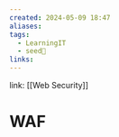 ```yaml
---
created: 2024-05-09 18:47
aliases: 
tags:
  - LearningIT
  - seed🌱
links:
---
```


link: [[Web Security]]

# WAF

